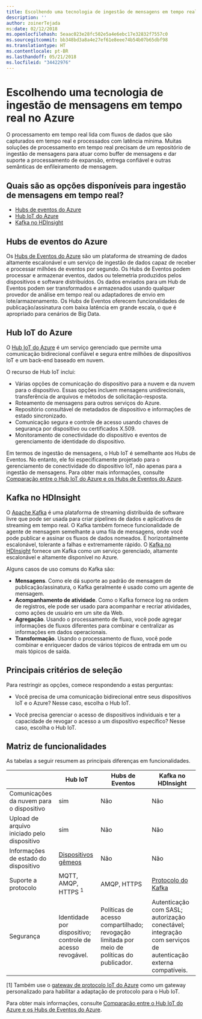 ```yaml
---
title: Escolhendo uma tecnologia de ingestão de mensagens em tempo real
description: ''
author: zoinerTejada
ms:date: 02/12/2018
ms.openlocfilehash: 5eaac023e28fc502e5a4e6ebc17e32832f7557c0
ms.sourcegitcommit: bb348bd3a8a4e27ef61e8eee74b54b07b65dbf98
ms.translationtype: HT
ms.contentlocale: pt-BR
ms.lasthandoff: 05/21/2018
ms.locfileid: "34422976"
---
```

# <a name="choosing-a-real-time-message-ingestion-technology-in-azure"></a>Escolhendo uma tecnologia de ingestão de mensagens em tempo real no Azure

O processamento em tempo real lida com fluxos de dados que são capturados em tempo real e processados com latência mínima. Muitas soluções de processamento em tempo real precisam de um repositório de ingestão de mensagens para atuar como buffer de mensagens e dar suporte a processamento de expansão, entrega confiável e outras semânticas de enfileiramento de mensagem. 

## <a name="what-are-your-options-for-real-time-message-ingestion"></a>Quais são as opções disponíveis para ingestão de mensagens em tempo real?

- [Hubs de eventos do Azure](/azure/event-hubs/)
- [Hub IoT do Azure](/azure/iot-hub/)
- [Kafka no HDInsight](/azure/hdinsight/kafka/apache-kafka-get-started)

## <a name="azure-event-hubs"></a>Hubs de eventos do Azure

Os [Hubs de Eventos do Azure](/azure/event-hubs/) são um plataforma de streaming de dados altamente escalonável e um serviço de ingestão de dados capaz de receber e processar milhões de eventos por segundo. Os Hubs de Eventos podem processar e armazenar eventos, dados ou telemetria produzidos pelos dispositivos e software distribuídos. Os dados enviados para um Hub de Eventos podem ser transformados e armazenados usando qualquer provedor de análise em tempo real ou adaptadores de envio em lote/armazenamento. Os Hubs de Eventos oferecem funcionalidades de publicação/assinatura com baixa latência em grande escala, o que é apropriado para cenários de Big Data.

## <a name="azure-iot-hub"></a>Hub IoT do Azure

O [Hub IoT do Azure](/azure/iot-hub/) é um serviço gerenciado que permite uma comunicação bidirecional confiável e segura entre milhões de dispositivos IoT e um back-end baseado em nuvem.

O recurso de Hub IoT inclui:

* Várias opções de comunicação do dispositivo para a nuvem e da nuvem para o dispositivo. Essas opções incluem mensagens unidirecionais, transferência de arquivos e métodos de solicitação-resposta.
* Roteamento de mensagens para outros serviços do Azure.
* Repositório consultável de metadados de dispositivo e informações de estado sincronizado.
* Comunicação segura e controle de acesso usando chaves de segurança por dispositivo ou certificados X.509.
* Monitoramento de conectividade do dispositivo e eventos de gerenciamento de identidade do dispositivo.

Em termos de ingestão de mensagens, o Hub IoT é semelhante aos Hubs de Eventos. No entanto, ele foi especificamente projetado para o gerenciamento de conectividade do dispositivo IoT, não apenas para a ingestão de mensagens. Para obter mais informações, consulte [Comparação entre o Hub IoT do Azure e os Hubs de Eventos do Azure](/azure/iot-hub/iot-hub-compare-event-hubs). 

## <a name="kafka-on-hdinsight"></a>Kafka no HDInsight

O [Apache Kafka](https://kafka.apache.org/) é uma plataforma de streaming distribuída de software livre que pode ser usada para criar pipelines de dados e aplicativos de streaming em tempo real. O Kafka também fornece funcionalidade de agente de mensagem semelhante a uma fila de mensagens, onde você pode publicar e assinar os fluxos de dados nomeados. É horizontalmente escalonável, tolerante a falhas e extremamente rápido. O [Kafka no HDInsight](/azure/hdinsight/kafka/apache-kafka-get-started) fornece um Kafka como um serviço gerenciado, altamente escalonável e altamente disponível no Azure. 

Alguns casos de uso comuns do Kafka são:

* **Mensagens**. Como ele dá suporte ao padrão de mensagem de publicação/assinatura, o Kafka geralmente é usado como um agente de mensagem.
* **Acompanhamento de atividade**. Como o Kafka fornece log na ordem de registros, ele pode ser usado para acompanhar e recriar atividades, como ações de usuário em um site da Web.
* **Agregação**. Usando o processamento de fluxo, você pode agregar informações de fluxos diferentes para combinar e centralizar as informações em dados operacionais.
* **Transformação**. Usando o processamento de fluxo, você pode combinar e enriquecer dados de vários tópicos de entrada em um ou mais tópicos de saída.

## <a name="key-selection-criteria"></a>Principais critérios de seleção

Para restringir as opções, comece respondendo a estas perguntas:

- Você precisa de uma comunicação bidirecional entre seus dispositivos IoT e o Azure? Nesse caso, escolha o Hub IoT.

- Você precisa gerenciar o acesso de dispositivos individuais e ter a capacidade de revogar o acesso a um dispositivo específico? Nesse caso, escolha o Hub IoT.

## <a name="capability-matrix"></a>Matriz de funcionalidades

As tabelas a seguir resumem as principais diferenças em funcionalidades. 

| | Hub IoT | Hubs de Eventos | Kafka no HDInsight |
| --- | --- | --- | --- |
| Comunicações da nuvem para o dispositivo | sim | Não | Não  |
| Upload de arquivo iniciado pelo dispositivo | sim | Não | Não  |
| Informações de estado do dispositivo | [Dispositivos gêmeos](/azure/iot-hub/iot-hub-devguide-device-twins) | Não  | Não  |
| Suporte a protocolo | MQTT, AMQP, HTTPS <sup>1</sup> | AMQP, HTTPS | [Protocolo do Kafka](https://cwiki.apache.org/confluence/display/KAFKA/A+Guide+To+The+Kafka+Protocol) |
| Segurança | Identidade por dispositivo; controle de acesso revogável. | Políticas de acesso compartilhado; revogação limitada por meio de políticas do publicador. | Autenticação com SASL; autorização conectável; integração com serviços de autenticação externa compatíveis. |

[1] Também use o [gateway de protocolo IoT do Azure](/azure/iot-hub/iot-hub-protocol-gateway) como um gateway personalizado para habilitar a adaptação de protocolo para o Hub IoT.

Para obter mais informações, consulte [Comparação entre o Hub IoT do Azure e os Hubs de Eventos do Azure](/azure/iot-hub/iot-hub-compare-event-hubs).
